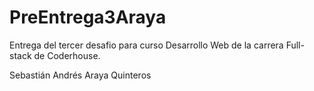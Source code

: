# PreEntrega3Araya

Entrega del tercer desafio para curso Desarrollo Web de la carrera Full-stack de Coderhouse.

Sebastián Andrés Araya Quinteros